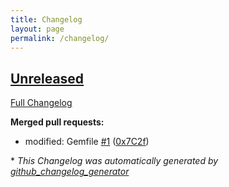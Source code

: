 ```yaml
---
title: Changelog
layout: page
permalink: /changelog/
---
```


## [Unreleased](https://github.com/0x7C2f/0x7C2f.github.io/tree/HEAD)

[Full Changelog](https://github.com/0x7C2f/0x7C2f.github.io/compare/dacb658603e336bf3fb72cf6868d8d7485de4b66...HEAD)

**Merged pull requests:**

- modified:   Gemfile [\#1](https://github.com/0x7C2f/0x7C2f.github.io/pull/1) ([0x7C2f](https://github.com/0x7C2f))



\* *This Changelog was automatically generated by [github_changelog_generator](https://github.com/github-changelog-generator/github-changelog-generator)*
